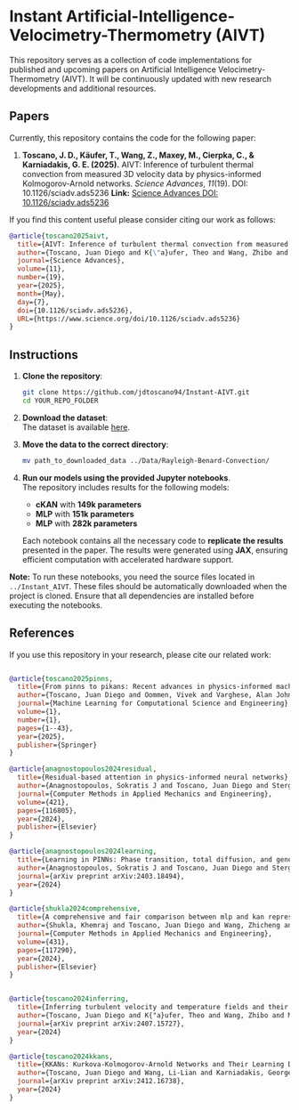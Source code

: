 # Instant Artificial-Intelligence-Velocimetry-Thermometry (AIVT)

This repository serves as a collection of code implementations for published and upcoming papers on Artificial Intelligence Velocimetry-Thermometry (AIVT). It will be continuously updated with new research developments and additional resources.

## Papers

Currently, this repository contains the code for the following paper:

1. **Toscano, J. D., Käufer, T., Wang, Z., Maxey, M., Cierpka, C., & Karniadakis, G. E. (2025).** AIVT: Inference of turbulent thermal convection from measured 3D velocity data by physics-informed Kolmogorov-Arnold networks. *Science Advances*, *11*(19). DOI: 10.1126/sciadv.ads5236
   **Link:** [Science Advances DOI: 10.1126/sciadv.ads5236](https://www.science.org/doi/10.1126/sciadv.ads5236)

If you find this content useful please consider citing our work as follows:

```bibtex
@article{toscano2025aivt,
  title={AIVT: Inference of turbulent thermal convection from measured 3D velocity data by physics-informed Kolmogorov-Arnold networks},
  author={Toscano, Juan Diego and K{\"a}ufer, Theo and Wang, Zhibo and Maxey, Martin and Cierpka, Christian and Karniadakis, George Em},
  journal={Science Advances},
  volume={11},
  number={19},
  year={2025},
  month={May},
  day={7},
  doi={10.1126/sciadv.ads5236},
  URL={https://www.science.org/doi/10.1126/sciadv.ads5236}
}
```
## Instructions

1. **Clone the repository**:
   ```sh
   git clone https://github.com/jdtoscano94/Instant-AIVT.git
   cd YOUR_REPO_FOLDER
   ```

2. **Download the dataset**:  
   The dataset is available [here](https://datadryad.org/dataset/doi:10.5061/dryad.jm63xsjnj#readme).

3. **Move the data to the correct directory**:  
   ```sh
   mv path_to_downloaded_data ../Data/Rayleigh-Benard-Convection/
   ```

4. **Run our models using the provided Jupyter notebooks**.  
   The repository includes results for the following models:
   - **cKAN** with **149k parameters**  
   - **MLP** with **151k parameters**  
   - **MLP** with **282k parameters**  

   Each notebook contains all the necessary code to **replicate the results** presented in the paper. The results were generated using **JAX**, ensuring efficient computation with accelerated hardware support.

**Note:** To run these notebooks, you need the source files located in `../Instant_AIVT`. These files should be automatically downloaded when the project is cloned. Ensure that all dependencies are installed before executing the notebooks.

## References

If you use this repository in your research, please cite our related work:

```bibtex

@article{toscano2025pinns,
  title={From pinns to pikans: Recent advances in physics-informed machine learning},
  author={Toscano, Juan Diego and Oommen, Vivek and Varghese, Alan John and Zou, Zongren and Ahmadi Daryakenari, Nazanin and Wu, Chenxi and Karniadakis, George Em},
  journal={Machine Learning for Computational Science and Engineering},
  volume={1},
  number={1},
  pages={1--43},
  year={2025},
  publisher={Springer}
}

@article{anagnostopoulos2024residual,
  title={Residual-based attention in physics-informed neural networks},
  author={Anagnostopoulos, Sokratis J and Toscano, Juan Diego and Stergiopulos, Nikolaos and Karniadakis, George Em},
  journal={Computer Methods in Applied Mechanics and Engineering},
  volume={421},
  pages={116805},
  year={2024},
  publisher={Elsevier}
}

@article{anagnostopoulos2024learning,
  title={Learning in PINNs: Phase transition, total diffusion, and generalization},
  author={Anagnostopoulos, Sokratis J and Toscano, Juan Diego and Stergiopulos, Nikolaos and Karniadakis, George Em},
  journal={arXiv preprint arXiv:2403.18494},
  year={2024}
}

@article{shukla2024comprehensive,
  title={A comprehensive and fair comparison between mlp and kan representations for differential equations and operator networks},
  author={Shukla, Khemraj and Toscano, Juan Diego and Wang, Zhicheng and Zou, Zongren and Karniadakis, George Em},
  journal={Computer Methods in Applied Mechanics and Engineering},
  volume={431},
  pages={117290},
  year={2024},
  publisher={Elsevier}
}


@article{toscano2024inferring,
  title={Inferring turbulent velocity and temperature fields and their statistics from Lagrangian velocity measurements using physics-informed Kolmogorov-Arnold Networks},
  author={Toscano, Juan Diego and K{"a}ufer, Theo and Wang, Zhibo and Maxey, Martin and Cierpka, Christian and Karniadakis, George Em},
  journal={arXiv preprint arXiv:2407.15727},
  year={2024}
}

@article{toscano2024kkans,
  title={KKANs: Kurkova-Kolmogorov-Arnold Networks and Their Learning Dynamics},
  author={Toscano, Juan Diego and Wang, Li-Lian and Karniadakis, George Em},
  journal={arXiv preprint arXiv:2412.16738},
  year={2024}
}

```
